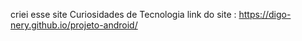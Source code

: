 criei esse site Curiosidades de Tecnologia 
link do site : https://digo-nery.github.io/projeto-android/
